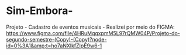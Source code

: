 # Sim-Embora-
Projeto - Cadastro de eventos musicais  - Realizei por meio do FIGMA: https://www.figma.com/file/4HRuMqqxpmM5L97rQMW04P/Projeto-do-segundo-semestre-(Copy)-(Copy)?node-id=0%3A1&amp;t=ho7aNXlkfZIpE9w6-1
